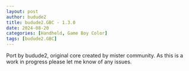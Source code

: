 ```yaml
---
layout: post
author: budude2
title: budude2.GBC - 1.3.0
date: 2024-08-20
categories: [Handheld, Game Boy Color]
tags: [budude2.GBC]
---
```

Port by budude2, original core created by mister community. As this is a work in progress please let me know of any issues.
